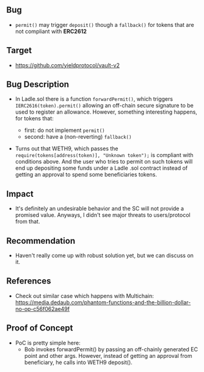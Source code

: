 ## Bug
- `permit()` may trigger `deposit()` though a `fallback()` for tokens that are not compliant with **ERC2612**

## Target
- https://github.com/yieldprotocol/vault-v2

## Bug Description
- In Ladle.sol there is a function `forwardPermit()`, which triggers `IERC2616(token).permit()` allowing an off-chain secure signature to be used to register an allowance. However, something interesting happens, for tokens that:

  - first: do not implement `permit()`
  - second: have a (non-reverting) `fallback()`
  
- Turns out that WETH9, which passes the `require(tokens[address(token)], "Unknown token");` is compliant with conditions above. And the user who tries to permit on such tokens will end up depositing some funds under a Ladle .sol contract instead of getting an approval to spend some beneficiaries tokens.

## Impact
- It's definitely an undesirable behavior and the SC will not provide a promised value. Anyways, I didn't see major threats to users/protocol from that.
  
## Recommendation
- Haven't really come up with robust solution yet, but we can discuss on it.

## References
- Check out similar case which happens with Multichain: https://media.dedaub.com/phantom-functions-and-the-billion-dollar-no-op-c56f062ae49f

## Proof of Concept
- PoC is pretty simple here:
    - Bob invokes forwardPermit() by passing an off-chainly generated EC point and other args. However, instead of getting an approval from beneficiary, he calls into WETH9 deposit().